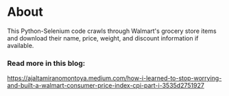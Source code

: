 # About
This Python-Selenium code crawls through Walmart's grocery store items and download their name, price, weight, and discount information if available.

### Read more in this blog:

https://ajaltamiranomontoya.medium.com/how-i-learned-to-stop-worrying-and-built-a-walmart-consumer-price-index-cpi-part-i-3535d2751927

